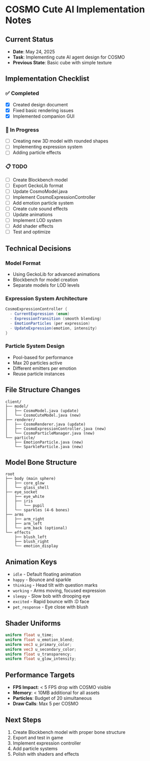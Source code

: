 # COSMO Cute AI Implementation Notes

## Current Status
- **Date**: May 24, 2025
- **Task**: Implementing cute AI agent design for COSMO
- **Previous State**: Basic cube with simple texture

## Implementation Checklist

### ✅ Completed
- [x] Created design document
- [x] Fixed basic rendering issues
- [x] Implemented companion GUI

### 🔄 In Progress
- [ ] Creating new 3D model with rounded shapes
- [ ] Implementing expression system
- [ ] Adding particle effects

### 📋 TODO
- [ ] Create Blockbench model
- [ ] Export GeckoLib format
- [ ] Update CosmoModel.java
- [ ] Implement CosmoExpressionController
- [ ] Add emotion particle system
- [ ] Create cute sound effects
- [ ] Update animations
- [ ] Implement LOD system
- [ ] Add shader effects
- [ ] Test and optimize

## Technical Decisions

### Model Format
- Using GeckoLib for advanced animations
- Blockbench for model creation
- Separate models for LOD levels

### Expression System Architecture
```java
CosmoExpressionController {
  - CurrentExpression (enum)
  - ExpressionTransition (smooth blending)
  - EmotionParticles (per expression)
  - UpdateExpression(emotion, intensity)
}
```

### Particle System Design
- Pool-based for performance
- Max 20 particles active
- Different emitters per emotion
- Reuse particle instances

## File Structure Changes
```
client/
├── model/
│   ├── CosmoModel.java (update)
│   └── CosmoCuteModel.java (new)
├── renderer/
│   ├── CosmoRenderer.java (update)
│   ├── CosmoExpressionController.java (new)
│   └── CosmoParticleManager.java (new)
└── particle/
    ├── EmotionParticle.java (new)
    └── SparkleParticle.java (new)
```

## Model Bone Structure
```
root
├── body (main sphere)
│   ├── core_glow
│   └── glass_shell
├── eye_socket
│   ├── eye_white
│   ├── iris
│   │   └── pupil
│   └── sparkles (4-6 bones)
├── arms
│   ├── arm_right
│   ├── arm_left
│   └── arm_back (optional)
└── effects
    ├── blush_left
    ├── blush_right
    └── emotion_display
```

## Animation Keys
- `idle` - Default floating animation
- `happy` - Bounce and sparkle
- `thinking` - Head tilt with question marks
- `working` - Arms moving, focused expression
- `sleepy` - Slow bob with drooping eye
- `excited` - Rapid bounce with :D face
- `pet_response` - Eye close with blush

## Shader Uniforms
```glsl
uniform float u_time;
uniform float u_emotion_blend;
uniform vec3 u_primary_color;
uniform vec3 u_secondary_color;
uniform float u_transparency;
uniform float u_glow_intensity;
```

## Performance Targets
- **FPS Impact**: < 5 FPS drop with COSMO visible
- **Memory**: < 10MB additional for all assets
- **Particles**: Budget of 20 simultaneous
- **Draw Calls**: Max 5 per COSMO

## Next Steps
1. Create Blockbench model with proper bone structure
2. Export and test in game
3. Implement expression controller
4. Add particle systems
5. Polish with shaders and effects
